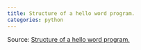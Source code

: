 ```yaml
---
title: Structure of a hello word program.
categories: python
---
```


Source: <a href="https://vipin9699.wordpress.com/2017/06/27/structure-of-a-hello-word-program/?iframe=true&amp;theme_preview=true&amp;calypso_token=74e208c5-b115-4f8d-9503-a75a2df06927">Structure of a hello word program.</a>